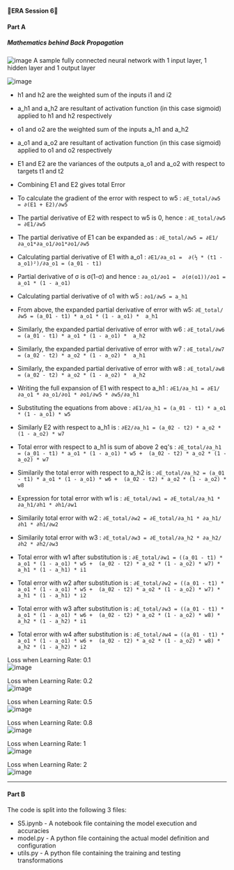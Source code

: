 &#x1F537;**ERA Session 6**&#x1F537;

#### **Part A**

##### **Mathematics behind Back Propagation**

![image](https://github.com/nanekja/tsai/assets/12238843/2423f84c-1331-41dc-8d3a-83a0d4f704b9)
A sample fully connected neural network with 1 input layer, 1 hidden layer and 1 output layer

![image](https://github.com/nanekja/tsai/assets/12238843/8e196cc3-676b-4f5b-b0f8-2ce9828a3fb9)

* h1 and h2 are the weighted sum of the inputs i1 and i2	
* a_h1 and a_h2 are resultant of activation function (in this case sigmoid) applied to h1 and h2 respectively	
* o1 and o2 are the weighted sum of the inputs a_h1 and a_h2	
* a_o1 and a_o2 are resultant of activation function (in this case sigmoid) applied to o1 and o2 respectively	
* E1 and E2 are the variances of the outputs a_o1 and a_o2 with respect to targets t1 and t2	
* Combining E1 and E2 gives total Error	

* To calculate the gradient of the error with respect to w5   :						`∂E_total/∂w5 = ∂(E1 + E2)/∂w5` 
* The partial derivative of E2 with respect to w5 is 0, hence :						`∂E_total/∂w5 = ∂E1/∂w5`	
* The partial derivative of E1 can be expanded as             :						`∂E_total/∂w5 = ∂E1/∂a_o1*∂a_o1/∂o1*∂o1/∂w5`	
* Calculating partial derivative of E1 with a_o1              :						`∂E1/∂a_o1 =  ∂(½ * (t1 - a_o1)²)/∂a_o1 = (a_01 - t1)`	
* Partial derivative of σ is σ(1-σ) and hence                 :						`∂a_o1/∂o1 =  ∂(σ(o1))/∂o1 = a_o1 * (1 - a_o1)`	
* Calculating partial derivative of o1 with w5                :						`∂o1/∂w5 = a_h1`	

* From above, the expanded partial derivative of error with w5:						`∂E_total/∂w5 = (a_01 - t1) * a_o1 * (1 - a_o1) *  a_h1`
* Similarly, the expanded partial derivative of error with w6 :						`∂E_total/∂w6 = (a_01 - t1) * a_o1 * (1 - a_o1) *  a_h2`
* Similarly, the expanded partial derivative of error with w7 :						`∂E_total/∂w7 = (a_02 - t2) * a_o2 * (1 - a_o2) *  a_h1`
* Similarly, the expanded partial derivative of error with w8 :						`∂E_total/∂w8 = (a_02 - t2) * a_o2 * (1 - a_o2) *  a_h2`

* Writing the full expansion of E1 with respect to a_h1       :						`∂E1/∂a_h1 = ∂E1/∂a_o1 * ∂a_o1/∂o1 * ∂o1/∂w5 * ∂w5/∂a_h1`	
* Substituting the equations from above                       :						`∂E1/∂a_h1 = (a_01 - t1) * a_o1 * (1 - a_o1) * w5`	
* Similarly E2 with respect to a_h1 is                        :						`∂E2/∂a_h1 = (a_02 - t2) * a_o2 * (1 - a_o2) * w7`	
* Total error with respect to a_h1 is sum of above 2 eq's     :						`∂E_total/∂a_h1 = (a_01 - t1) * a_o1 * (1 - a_o1) * w5 +  (a_02 - t2) * a_o2 * (1 - a_o2) * w7`	
* Similarily the total error with respect to a_h2 is          :						`∂E_total/∂a_h2 = (a_01 - t1) * a_o1 * (1 - a_o1) * w6 +  (a_02 - t2) * a_o2 * (1 - a_o2) * w8`	
							
* Expression for total error with w1 is                       :						`∂E_total/∂w1 = ∂E_total/∂a_h1 * ∂a_h1/∂h1 * ∂h1/∂w1`	
* Similarily total error with w2                              :						`∂E_total/∂w2 = ∂E_total/∂a_h1 * ∂a_h1/∂h1 * ∂h1/∂w2`	
* Similarily total error with w3                              :						`∂E_total/∂w3 = ∂E_total/∂a_h2 * ∂a_h2/∂h2 * ∂h2/∂w3`	
							
* Total error with w1 after substitution is                   :						`∂E_total/∂w1 = ((a_01 - t1) * a_o1 * (1 - a_o1) * w5 +  (a_02 - t2) * a_o2 * (1 - a_o2) * w7) * a_h1 * (1 - a_h1) * i1`	
* Total error with w2 after substitution is                   :						`∂E_total/∂w2 = ((a_01 - t1) * a_o1 * (1 - a_o1) * w5 +  (a_02 - t2) * a_o2 * (1 - a_o2) * w7) * a_h1 * (1 - a_h1) * i2`	
* Total error with w3 after substitution is                   :						`∂E_total/∂w3 = ((a_01 - t1) * a_o1 * (1 - a_o1) * w6 +  (a_02 - t2) * a_o2 * (1 - a_o2) * w8) * a_h2 * (1 - a_h2) * i1`	
* Total error with w4 after substitution is                   :						`∂E_total/∂w4 = ((a_01 - t1) * a_o1 * (1 - a_o1) * w6 +  (a_02 - t2) * a_o2 * (1 - a_o2) * w8) * a_h2 * (1 - a_h2) * i2`	


Loss when Learning Rate: 0.1\
![image](https://github.com/nanekja/tsai/assets/12238843/bb04500c-bb42-425a-9f2e-bdd64e5a699e)

Loss when Learning Rate: 0.2\
![image](https://github.com/nanekja/tsai/assets/12238843/e91fb5d6-7b3c-4d85-a419-a91a5464b935)

Loss when Learning Rate: 0.5\
![image](https://github.com/nanekja/tsai/assets/12238843/9fa769cb-24e9-4597-a786-3a02a7e61b8a)

Loss when Learning Rate: 0.8\
![image](https://github.com/nanekja/tsai/assets/12238843/3d8c9b9a-ad28-4ed9-9da1-ca064ee3dde4)

Loss when Learning Rate: 1\
![image](https://github.com/nanekja/tsai/assets/12238843/ecf7d17e-d5a5-4647-838e-dba2faa52b30)

Loss when Learning Rate: 2\
![image](https://github.com/nanekja/tsai/assets/12238843/718411d0-8ff2-4999-9ad6-4693c5d4e3e3)







---------------------------------------------------------------------------------------------------------------------------------------------------------------------
#### **Part B**

The code is split into the following 3 files:

* S5.ipynb - A notebook file containing the model execution and accuracies
* model.py - A python file containing the actual model definition and configuration
* utils.py - A python file containing the training and testing transformations

